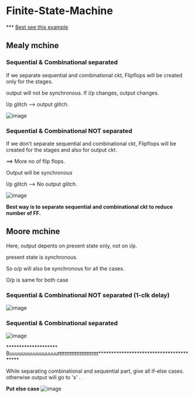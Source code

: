 # Finite-State-Machine

*** [Best see this example](https://github.com/Sourav365/SPI_Protocol_for_FPGA/blob/main/rtl_code/spi_control.v)

## Mealy mchine

### Sequential & Combinational separated 
If we separate sequential and combinational ckt, Flipflops will be created only for the stages.

output will not be synchronous. If i/p changes, output changes. 

I/p glitch --> output glitch.

![image](https://github.com/Sourav365/Finite-State-Machine/assets/49667585/9055eceb-fef9-44e9-98ad-87b8e23ef017)

### Sequential & Combinational NOT separated 
If we don't separate sequential and combinational ckt, Flipflops will be created for the stages and also for output ckt.

==> More no of flip flops.

Output will be synchronous

I/p glitch --> No output glitch.

![image](https://github.com/Sourav365/Finite-State-Machine/assets/49667585/37539262-4c99-4c69-a88f-391772abf5f7)


**Best way is to separate sequential and combinational ckt to reduce number of FF.**

## Moore mchine

Here, output depents on present state only, not on i/p.

present state is synchronous.

So o/p will also be synchronous for all the cases.

O/p is same for both case

### Sequential & Combinational NOT separated (1-clk delay)
![image](https://github.com/Sourav365/Finite-State-Machine/assets/49667585/5b94b92f-d065-467a-a2c9-5cf356de1a37)

### Sequential & Combinational separated 
![image](https://github.com/Sourav365/Finite-State-Machine/assets/49667585/8474b0f8-4616-4714-9c39-2bc96d68c1c7)


******************** Buuuuuuuuuuuuuuuutttttttttttttttttttttttt****************************************

While separating combinational and sequential part, give all if-else cases. otherwise output will go to 'x' .

**Put else case**
![image](https://github.com/Sourav365/Finite-State-Machine/assets/49667585/46b79678-7b9a-499c-9b54-37edec7e5624)
